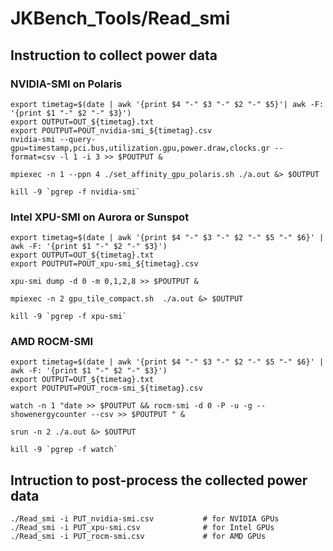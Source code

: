 # JKBench_Tools/Read_smi

## Instruction to collect power data

### NVIDIA-SMI on Polaris
```
export timetag=$(date | awk '{print $4 "-" $3 "-" $2 "-" $5}'| awk -F: '{print $1 "-" $2 "-" $3}')
export OUTPUT=OUT_${timetag}.txt
export POUTPUT=POUT_nvidia-smi_${timetag}.csv
nvidia-smi --query-gpu=timestamp,pci.bus,utilization.gpu,power.draw,clocks.gr --format=csv -l 1 -i 3 >> $POUTPUT &

mpiexec -n 1 --ppn 4 ./set_affinity_gpu_polaris.sh ./a.out &> $OUTPUT

kill -9 `pgrep -f nvidia-smi`
```

### Intel XPU-SMI on Aurora or Sunspot

```
export timetag=$(date | awk '{print $4 "-" $3 "-" $2 "-" $5 "-" $6}' | awk -F: '{print $1 "-" $2 "-" $3}')
export OUTPUT=OUT_${timetag}.txt
export POUTPUT=POUT_xpu-smi_${timetag}.csv

xpu-smi dump -d 0 -m 0,1,2,8 >> $POUTPUT &

mpiexec -n 2 gpu_tile_compact.sh  ./a.out &> $OUTPUT

kill -9 `pgrep -f xpu-smi`

```

### AMD ROCM-SMI

```
export timetag=$(date | awk '{print $4 "-" $3 "-" $2 "-" $5 "-" $6}' | awk -F: '{print $1 "-" $2 "-" $3}')
export OUTPUT=OUT_${timetag}.txt
export POUTPUT=POUT_rocm-smi_${timetag}.csv

watch -n 1 "date >> $POUTPUT && rocm-smi -d 0 -P -u -g --showenergycounter --csv >> $POUTPUT " &

srun -n 2 ./a.out &> $OUTPUT

kill -9 `pgrep -f watch`
```

## Intruction to post-process the collected power data

```
./Read_smi -i PUT_nvidia-smi.csv           # for NVIDIA GPUs
./Read_smi -i PUT_xpu-smi.csv              # for Intel GPUs
./Read_smi -i PUT_rocm-smi.csv             # for AMD GPUs
```
